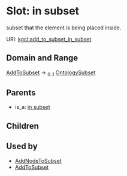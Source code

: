 
# Slot: in subset


subset that the element is being placed inside.

URI: [kgcl:add_to_subset_in_subset](http://w3id.org/kgcl/add_to_subset_in_subset)


## Domain and Range

[AddToSubset](AddToSubset.md) &#8594;  <sub>0..1</sub> [OntologySubset](OntologySubset.md)

## Parents

 *  is_a: [in subset](in_subset.md)

## Children


## Used by

 * [AddNodeToSubset](AddNodeToSubset.md)
 * [AddToSubset](AddToSubset.md)
